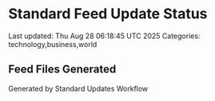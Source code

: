 # Standard Feed Update Status
Last updated: Thu Aug 28 06:18:45 UTC 2025
Categories: technology,business,world

## Feed Files Generated

Generated by Standard Updates Workflow
